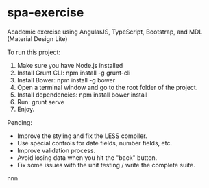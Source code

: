 # spa-exercise

Academic exercise using AngularJS, TypeScript, Bootstrap, and MDL (Material Design Lite)

To run this project:
1. Make sure you have Node.js installed
2. Install Grunt CLI: npm install -g grunt-cli
3. Install Bower: npm install -g bower
4. Open a terminal window and go to the root folder of the project.
4. Install dependencies:
    npm install
    bower install
2. Run: grunt serve
3. Enjoy.

Pending:
- Improve the styling and fix the LESS compiler.
- Use special controls for date fields, number fields, etc.
- Improve validation process.
- Avoid losing data when you hit the "back" button.
- Fix some issues with the unit testing / write the complete suite.

nnn
